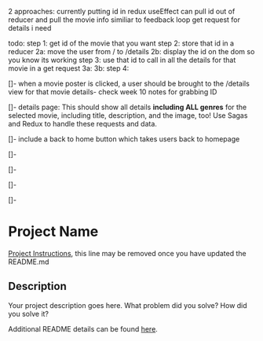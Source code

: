 2 approaches:
currently putting id in redux
useEffect can pull id out of reducer and pull the movie info
similiar to feedback loop
get request for details i need



todo:
step 1: get id of the movie that you want
step 2: store that id in a reducer
2a: move the user from / to /details
2b:
display the id on the dom so you know its working
step 3: use that id to call in all the details for that movie in a get request
3a: 
3b:
step 4: 


[]- when a movie poster is clicked, a user should be brought to the /details view for that movie
details- check week 10 notes for grabbing ID


[]- details page: This should show all details **including ALL genres** for the selected movie, including title, description, and the image, too! Use Sagas and Redux to handle these requests and data.

[]- include a back to home button which takes users back to homepage

[]- 

[]-

[]-

[]-

# Project Name

[Project Instructions](./INSTRUCTIONS.md), this line may be removed once you have updated the README.md

## Description

Your project description goes here. What problem did you solve? How did you solve it?

Additional README details can be found [here](https://github.com/PrimeAcademy/readme-template/blob/master/README.md).
